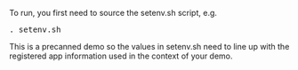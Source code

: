 To run, you first need to source the setenv.sh script, e.g.

<pre>
. setenv.sh
</pre>

This is a precanned demo so the values in setenv.sh need to line up with
the registered app information used in the context of your demo.
